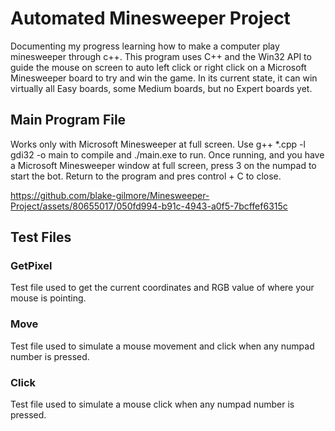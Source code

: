 # Automated Minesweeper Project
Documenting my progress learning how to make a computer play minesweeper through c++. This program uses C++ and the Win32 API to guide the mouse on screen to auto left click or right click on a Microsoft Minesweeper board to try and win the game. In its current state, it can win virtually all Easy boards, some Medium boards, but no Expert boards yet.

## Main Program File
Works only with Microsoft Minesweeper at full screen. Use g++ *.cpp -l gdi32 -o main to compile and ./main.exe to run.
Once running, and you have a Microsoft Minesweeper window at full screen, press 3 on the numpad to start the bot. Return to the program and pres control + C to close. 


https://github.com/blake-gilmore/Minesweeper-Project/assets/80655017/050fd994-b91c-4943-a0f5-7bcffef6315c



## Test Files

### GetPixel
Test file used to get the current coordinates and RGB value of where your mouse is pointing.

### Move
Test file used to simulate a mouse movement and click when any numpad number is pressed.

### Click
Test file used to simulate a mouse click when any numpad number is pressed.
